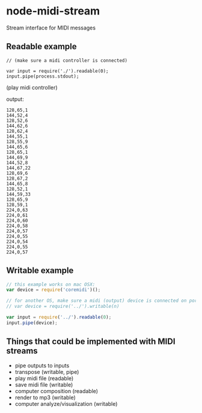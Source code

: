 node-midi-stream
================

Stream interface for MIDI messages

## Readable example

```
// (make sure a midi controller is connected)

var input = require('./').readable(0);
input.pipe(process.stdout);
```

(play midi controller)

output:

```
128,65,1
144,52,4
128,52,6
144,62,6
128,62,4
144,55,1
128,55,9
144,65,6
128,65,1
144,69,9
144,52,8
144,67,22
128,69,6
128,67,2
144,65,8
128,52,1
144,59,33
128,65,9
128,59,1
224,0,63
224,0,61
224,0,60
224,0,58
224,0,57
224,0,55
224,0,54
224,0,55
224,0,57
```

## Writable example

```js
// this example works on mac OSX:
var device = require('coremidi')();

// for another OS, make sure a midi (output) device is connected on port n, then:
// var device = require('../').writable(n)

var input = require('../').readable(0);
input.pipe(device);
```

## Things that could be implemented with MIDI streams

- pipe outputs to inputs
- transpose (writable, pipe)
- play midi file (readable)
- save midi file (writable)
- computer composition (readable)
- render to mp3 (writable)
- computer analyze/visualization (writable)
